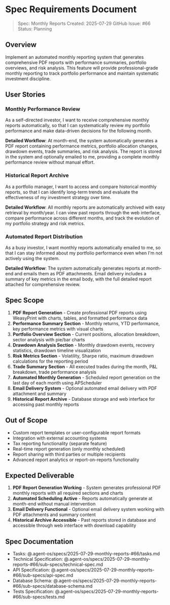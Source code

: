 # Spec Requirements Document

> Spec: Monthly Reports
> Created: 2025-07-29
> GitHub Issue: #66
> Status: Planning

## Overview

Implement an automated monthly reporting system that generates comprehensive PDF reports with performance summaries, portfolio overviews, and risk analysis. This feature will provide professional-grade monthly reporting to track portfolio performance and maintain systematic investment discipline.

## User Stories

### Monthly Performance Review

As a self-directed investor, I want to receive comprehensive monthly reports automatically, so that I can systematically review my portfolio performance and make data-driven decisions for the following month.

**Detailed Workflow**: At month-end, the system automatically generates a PDF report containing performance metrics, portfolio allocation changes, drawdown events, trade summaries, and risk analysis. The report is stored in the system and optionally emailed to me, providing a complete monthly performance review without manual effort.

### Historical Report Archive

As a portfolio manager, I want to access and compare historical monthly reports, so that I can identify long-term trends and evaluate the effectiveness of my investment strategy over time.

**Detailed Workflow**: All monthly reports are automatically archived with easy retrieval by month/year. I can view past reports through the web interface, compare performance across different months, and track the evolution of my portfolio strategy and risk metrics.

### Automated Report Distribution

As a busy investor, I want monthly reports automatically emailed to me, so that I can stay informed about my portfolio performance even when I'm not actively using the system.

**Detailed Workflow**: The system automatically generates reports at month-end and emails them as PDF attachments. Email delivery includes a summary of key metrics in the email body, with the full detailed report attached for comprehensive review.

## Spec Scope

1. **PDF Report Generation** - Create professional PDF reports using WeasyPrint with charts, tables, and formatted performance data
2. **Performance Summary Section** - Monthly returns, YTD performance, key performance metrics with visual charts
3. **Portfolio Overview Section** - Current positions, allocation breakdown, sector analysis with pie/bar charts  
4. **Drawdown Analysis Section** - Monthly drawdown events, recovery statistics, drawdown timeline visualization
5. **Risk Metrics Section** - Volatility, Sharpe ratio, maximum drawdown calculations for the reporting period
6. **Trade Summary Section** - All executed trades during the month, P&L breakdown, trade performance analysis
7. **Automated Monthly Generation** - Scheduled report generation on the last day of each month using APScheduler
8. **Email Delivery System** - Optional automated email delivery with PDF attachment and summary
9. **Historical Report Archive** - Database storage and web interface for accessing past monthly reports

## Out of Scope

- Custom report templates or user-configurable report formats
- Integration with external accounting systems
- Tax reporting functionality (separate feature)
- Real-time report generation (only monthly scheduled)
- Report sharing with third parties or multiple recipients
- Advanced report analytics or report-on-reports functionality

## Expected Deliverable

1. **PDF Report Generation Working** - System generates professional PDF monthly reports with all required sections and charts
2. **Automated Scheduling Active** - Reports automatically generate at month-end without manual intervention  
3. **Email Delivery Functional** - Optional email delivery system working with PDF attachments and summary content
4. **Historical Archive Accessible** - Past reports stored in database and accessible through web interface with download capability

## Spec Documentation

- Tasks: @.agent-os/specs/2025-07-29-monthly-reports-#66/tasks.md
- Technical Specification: @.agent-os/specs/2025-07-29-monthly-reports-#66/sub-specs/technical-spec.md
- API Specification: @.agent-os/specs/2025-07-29-monthly-reports-#66/sub-specs/api-spec.md
- Database Schema: @.agent-os/specs/2025-07-29-monthly-reports-#66/sub-specs/database-schema.md
- Tests Specification: @.agent-os/specs/2025-07-29-monthly-reports-#66/sub-specs/tests.md